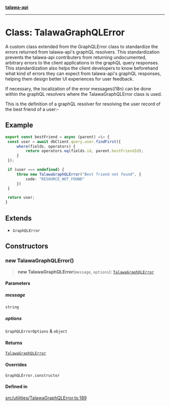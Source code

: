[**talawa-api**](../../../README.md)

***

# Class: TalawaGraphQLError

A custom class extended from the GraphQLError class to standardize the errors returned from talawa-api's
graphQL resolvers. This standardization prevents the talawa-api contributers from returning undocumented,
arbitrary errors to the client applications in the graphQL query responses. This standardization also helps
the client developers to know beforehand what kind of errors they can expect from talawa-api's graphQL
responses, helping them design better UI experiences for user feedback.

If necessary, the localization of the error messages(i18n) can be done within the graphQL resolvers where the
TalawaGraphQLError class is used.

This is the definition of a graphQL resolver for resolving the user record of the best friend of a user:-

## Example

```ts
export const bestFriend = async (parent) =\> {
 const user = await dbClient.query.user.findFirst({
     where(fields, operators) {
         return operators.eq(fields.id, parent.bestFriendId);
     }
 });

 if (user === undefined) {
     throw new TalawaGraphQLError("Best friend not found", {
         code: "RESOURCE_NOT_FOUND"
     })
 }

 return user;
}
```

## Extends

- `GraphQLError`

## Constructors

### new TalawaGraphQLError()

> **new TalawaGraphQLError**(`message`, `options`): [`TalawaGraphQLError`](TalawaGraphQLError.md)

#### Parameters

##### message

`string`

##### options

`GraphQLErrorOptions` & `object`

#### Returns

[`TalawaGraphQLError`](TalawaGraphQLError.md)

#### Overrides

`GraphQLError.constructor`

#### Defined in

[src/utilities/TalawaGraphQLError.ts:189](https://github.com/Suyash878/talawa-api/blob/b5a9d8b4a1ea678a3d6f5b710b3721f91a3052fc/src/utilities/TalawaGraphQLError.ts#L189)
